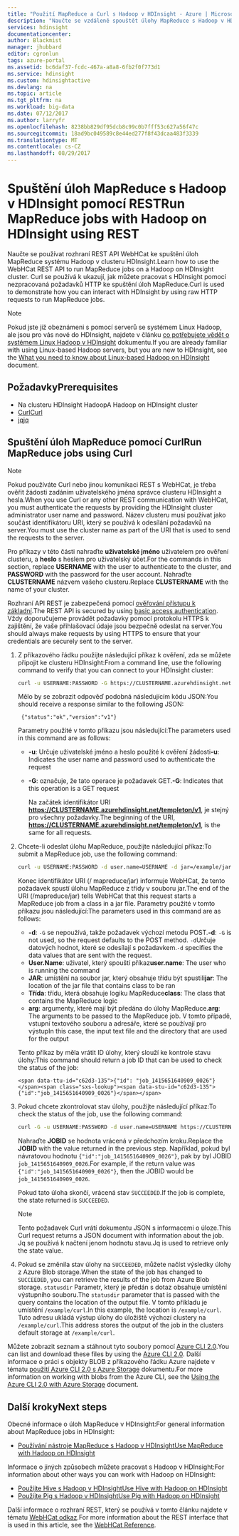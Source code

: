 ```yaml
---
title: "Použití MapReduce a Curl s Hadoop v HDInsight - Azure | Microsoft Docs"
description: "Naučte se vzdáleně spouštět úlohy MapReduce s Hadoop v HDInsight pomocí Curl."
services: hdinsight
documentationcenter: 
author: Blackmist
manager: jhubbard
editor: cgronlun
tags: azure-portal
ms.assetid: bc6daf37-fcdc-467a-a8a8-6fb2f0f773d1
ms.service: hdinsight
ms.custom: hdinsightactive
ms.devlang: na
ms.topic: article
ms.tgt_pltfrm: na
ms.workload: big-data
ms.date: 07/12/2017
ms.author: larryfr
ms.openlocfilehash: 8238bb829df95dcb8c99c0b7fff53c627a56f47c
ms.sourcegitcommit: 18ad9bc049589c8e44ed277f8f43dcaa483f3339
ms.translationtype: MT
ms.contentlocale: cs-CZ
ms.lasthandoff: 08/29/2017
---
```

# <a name="run-mapreduce-jobs-with-hadoop-on-hdinsight-using-rest"></a><span data-ttu-id="c62d3-103">Spuštění úloh MapReduce s Hadoop v HDInsight pomocí REST</span><span class="sxs-lookup"><span data-stu-id="c62d3-103">Run MapReduce jobs with Hadoop on HDInsight using REST</span></span>

<span data-ttu-id="c62d3-104">Naučte se používat rozhraní REST API WebHCat ke spuštění úloh MapReduce systému Hadoop v clusteru HDInsight.</span><span class="sxs-lookup"><span data-stu-id="c62d3-104">Learn how to use the WebHCat REST API to run MapReduce jobs on a Hadoop on HDInsight cluster.</span></span> <span data-ttu-id="c62d3-105">Curl se používá k ukazují, jak můžete pracovat s HDInsight pomocí nezpracovaná požadavků HTTP ke spuštění úloh MapReduce.</span><span class="sxs-lookup"><span data-stu-id="c62d3-105">Curl is used to demonstrate how you can interact with HDInsight by using raw HTTP requests to run MapReduce jobs.</span></span>

> [!NOTE]
> <span data-ttu-id="c62d3-106">Pokud jste již obeznámeni s pomocí serverů se systémem Linux Hadoop, ale jsou pro vás nové do HDInsight, najdete v článku [co potřebujete vědět o systémem Linux Hadoop v HDInsight](hdinsight-hadoop-linux-information.md) dokumentu.</span><span class="sxs-lookup"><span data-stu-id="c62d3-106">If you are already familiar with using Linux-based Hadoop servers, but you are new to HDInsight, see the [What you need to know about Linux-based Hadoop on HDInsight](hdinsight-hadoop-linux-information.md) document.</span></span>


## <span data-ttu-id="c62d3-107"><a id="prereq"></a>Požadavky</span><span class="sxs-lookup"><span data-stu-id="c62d3-107"><a id="prereq"></a>Prerequisites</span></span>

* <span data-ttu-id="c62d3-108">Na clusteru HDInsight Hadoop</span><span class="sxs-lookup"><span data-stu-id="c62d3-108">A Hadoop on HDInsight cluster</span></span>
* [<span data-ttu-id="c62d3-109">Curl</span><span class="sxs-lookup"><span data-stu-id="c62d3-109">Curl</span></span>](http://curl.haxx.se/)
* [<span data-ttu-id="c62d3-110">jq</span><span class="sxs-lookup"><span data-stu-id="c62d3-110">jq</span></span>](http://stedolan.github.io/jq/)

## <span data-ttu-id="c62d3-111"><a id="curl"></a>Spuštění úloh MapReduce pomocí Curl</span><span class="sxs-lookup"><span data-stu-id="c62d3-111"><a id="curl"></a>Run MapReduce jobs using Curl</span></span>

> [!NOTE]
> <span data-ttu-id="c62d3-112">Pokud používáte Curl nebo jinou komunikaci REST s WebHCat, je třeba ověřit žádosti zadáním uživatelského jména správce clusteru HDInsight a hesla.</span><span class="sxs-lookup"><span data-stu-id="c62d3-112">When you use Curl or any other REST communication with WebHCat, you must authenticate the requests by providing the HDInsight cluster administrator user name and password.</span></span> <span data-ttu-id="c62d3-113">Název clusteru musí používat jako součást identifikátoru URI, který se používá k odesílání požadavků na server.</span><span class="sxs-lookup"><span data-stu-id="c62d3-113">You must use the cluster name as part of the URI that is used to send the requests to the server.</span></span>
>
> <span data-ttu-id="c62d3-114">Pro příkazy v této části nahraďte **uživatelské jméno** uživatelem pro ověření clusteru, a **heslo** s heslem pro uživatelský účet.</span><span class="sxs-lookup"><span data-stu-id="c62d3-114">For the commands in this section, replace **USERNAME** with the user to authenticate to the cluster, and **PASSWORD** with the password for the user account.</span></span> <span data-ttu-id="c62d3-115">Nahraďte **CLUSTERNAME** názvem vašeho clusteru.</span><span class="sxs-lookup"><span data-stu-id="c62d3-115">Replace **CLUSTERNAME** with the name of your cluster.</span></span>
>
> <span data-ttu-id="c62d3-116">Rozhraní API REST je zabezpečená pomocí [ověřování přístupu k základní](http://en.wikipedia.org/wiki/Basic_access_authentication).</span><span class="sxs-lookup"><span data-stu-id="c62d3-116">The REST API is secured by using [basic access authentication](http://en.wikipedia.org/wiki/Basic_access_authentication).</span></span> <span data-ttu-id="c62d3-117">Vždy doporučujeme provádět požadavky pomocí protokolu HTTPS k zajištění, že vaše přihlašovací údaje jsou bezpečně odeslat na server.</span><span class="sxs-lookup"><span data-stu-id="c62d3-117">You should always make requests by using HTTPS to ensure that your credentials are securely sent to the server.</span></span>


1. <span data-ttu-id="c62d3-118">Z příkazového řádku použijte následující příkaz k ověření, zda se můžete připojit ke clusteru HDInsight:</span><span class="sxs-lookup"><span data-stu-id="c62d3-118">From a command line, use the following command to verify that you can connect to your HDInsight cluster:</span></span>

    ```bash
    curl -u USERNAME:PASSWORD -G https://CLUSTERNAME.azurehdinsight.net/templeton/v1/status
    ```

    <span data-ttu-id="c62d3-119">Mělo by se zobrazit odpověď podobná následujícím kódu JSON:</span><span class="sxs-lookup"><span data-stu-id="c62d3-119">You should receive a response similar to the following JSON:</span></span>

        {"status":"ok","version":"v1"}

    <span data-ttu-id="c62d3-120">Parametry použité v tomto příkazu jsou následující:</span><span class="sxs-lookup"><span data-stu-id="c62d3-120">The parameters used in this command are as follows:</span></span>

   * <span data-ttu-id="c62d3-121">**-u**: Určuje uživatelské jméno a heslo použité k ověření žádosti</span><span class="sxs-lookup"><span data-stu-id="c62d3-121">**-u**: Indicates the user name and password used to authenticate the request</span></span>
   * <span data-ttu-id="c62d3-122">**-G**: označuje, že tato operace je požadavek GET.</span><span class="sxs-lookup"><span data-stu-id="c62d3-122">**-G**: Indicates that this operation is a GET request</span></span>

     <span data-ttu-id="c62d3-123">Na začátek identifikátor URI **https://CLUSTERNAME.azurehdinsight.net/templeton/v1**, je stejný pro všechny požadavky.</span><span class="sxs-lookup"><span data-stu-id="c62d3-123">The beginning of the URI, **https://CLUSTERNAME.azurehdinsight.net/templeton/v1**, is the same for all requests.</span></span>

2. <span data-ttu-id="c62d3-124">Chcete-li odeslat úlohu MapReduce, použijte následující příkaz:</span><span class="sxs-lookup"><span data-stu-id="c62d3-124">To submit a MapReduce job, use the following command:</span></span>

    ```bash
    curl -u USERNAME:PASSWORD -d user.name=USERNAME -d jar=/example/jars/hadoop-mapreduce-examples.jar -d class=wordcount -d arg=/example/data/gutenberg/davinci.txt -d arg=/example/data/CurlOut https://CLUSTERNAME.azurehdinsight.net/templeton/v1/mapreduce/jar
    ```

    <span data-ttu-id="c62d3-125">Konec identifikátor URI (/ mapreduce/jar) informuje WebHCat, že tento požadavek spustí úlohu MapReduce z třídy v souboru jar.</span><span class="sxs-lookup"><span data-stu-id="c62d3-125">The end of the URI (/mapreduce/jar) tells WebHCat that this request starts a MapReduce job from a class in a jar file.</span></span> <span data-ttu-id="c62d3-126">Parametry použité v tomto příkazu jsou následující:</span><span class="sxs-lookup"><span data-stu-id="c62d3-126">The parameters used in this command are as follows:</span></span>

   * <span data-ttu-id="c62d3-127">**-d**: `-G` se nepoužívá, takže požadavek výchozí metodu POST.</span><span class="sxs-lookup"><span data-stu-id="c62d3-127">**-d**: `-G` is not used, so the request defaults to the POST method.</span></span> <span data-ttu-id="c62d3-128">`-d`Určuje datových hodnot, které se odesílají s požadavkem.</span><span class="sxs-lookup"><span data-stu-id="c62d3-128">`-d` specifies the data values that are sent with the request.</span></span>
    * <span data-ttu-id="c62d3-129">**User.Name**: uživatel, který spouští příkaz</span><span class="sxs-lookup"><span data-stu-id="c62d3-129">**user.name**: The user who is running the command</span></span>
    * <span data-ttu-id="c62d3-130">**JAR**: umístění na soubor jar, který obsahuje třídu být spustili</span><span class="sxs-lookup"><span data-stu-id="c62d3-130">**jar**: The location of the jar file that contains class to be ran</span></span>
    * <span data-ttu-id="c62d3-131">**Třída**: třídu, která obsahuje logiku MapReduce</span><span class="sxs-lookup"><span data-stu-id="c62d3-131">**class**: The class that contains the MapReduce logic</span></span>
    * <span data-ttu-id="c62d3-132">**arg**: argumenty, které mají být předána do úlohy MapReduce.</span><span class="sxs-lookup"><span data-stu-id="c62d3-132">**arg**: The arguments to be passed to the MapReduce job.</span></span> <span data-ttu-id="c62d3-133">V tomto případě, vstupní textového souboru a adresáře, které se používají pro výstup</span><span class="sxs-lookup"><span data-stu-id="c62d3-133">In this case, the input text file and the directory that are used for the output</span></span>

     <span data-ttu-id="c62d3-134">Tento příkaz by měla vrátit ID úlohy, který slouží ke kontrole stavu úlohy:</span><span class="sxs-lookup"><span data-stu-id="c62d3-134">This command should return a job ID that can be used to check the status of the job:</span></span>

       <span data-ttu-id="c62d3-135">{"id": "job_1415651640909_0026"}</span><span class="sxs-lookup"><span data-stu-id="c62d3-135">{"id":"job_1415651640909_0026"}</span></span>

3. <span data-ttu-id="c62d3-136">Pokud chcete zkontrolovat stav úlohy, použijte následující příkaz:</span><span class="sxs-lookup"><span data-stu-id="c62d3-136">To check the status of the job, use the following command:</span></span>

    ```bash
    curl -G -u USERNAME:PASSWORD -d user.name=USERNAME https://CLUSTERNAME.azurehdinsight.net/templeton/v1/jobs/JOBID | jq .status.state
    ```

    <span data-ttu-id="c62d3-137">Nahraďte **JOBID** se hodnota vrácená v předchozím kroku.</span><span class="sxs-lookup"><span data-stu-id="c62d3-137">Replace the **JOBID** with the value returned in the previous step.</span></span> <span data-ttu-id="c62d3-138">Například, pokud byl návratovou hodnotu `{"id":"job_1415651640909_0026"}`, pak by byl JOBID `job_1415651640909_0026`.</span><span class="sxs-lookup"><span data-stu-id="c62d3-138">For example, if the return value was `{"id":"job_1415651640909_0026"}`, then the JOBID would be `job_1415651640909_0026`.</span></span>

    <span data-ttu-id="c62d3-139">Pokud tato úloha skončí, vrácená stav `SUCCEEDED`.</span><span class="sxs-lookup"><span data-stu-id="c62d3-139">If the job is complete, the state returned is `SUCCEEDED`.</span></span>

   > [!NOTE]
   > <span data-ttu-id="c62d3-140">Tento požadavek Curl vrátí dokumentu JSON s informacemi o úloze.</span><span class="sxs-lookup"><span data-stu-id="c62d3-140">This Curl request returns a JSON document with information about the job.</span></span> <span data-ttu-id="c62d3-141">Jq se používá k načtení jenom hodnotu stavu.</span><span class="sxs-lookup"><span data-stu-id="c62d3-141">Jq is used to retrieve only the state value.</span></span>

4. <span data-ttu-id="c62d3-142">Pokud se změnila stav úlohy na `SUCCEEDED`, můžete načíst výsledky úlohy z Azure Blob storage.</span><span class="sxs-lookup"><span data-stu-id="c62d3-142">When the state of the job has changed to `SUCCEEDED`, you can retrieve the results of the job from Azure Blob storage.</span></span> <span data-ttu-id="c62d3-143">`statusdir` Parametr, který je předán s dotaz obsahuje umístění výstupního souboru.</span><span class="sxs-lookup"><span data-stu-id="c62d3-143">The `statusdir` parameter that is passed with the query contains the location of the output file.</span></span> <span data-ttu-id="c62d3-144">V tomto příkladu je umístění `/example/curl`.</span><span class="sxs-lookup"><span data-stu-id="c62d3-144">In this example, the location is `/example/curl`.</span></span> <span data-ttu-id="c62d3-145">Tuto adresu ukládá výstup úlohy do úložiště výchozí clustery na `/example/curl`.</span><span class="sxs-lookup"><span data-stu-id="c62d3-145">This address stores the output of the job in the clusters default storage at `/example/curl`.</span></span>

<span data-ttu-id="c62d3-146">Můžete zobrazit seznam a stáhnout tyto soubory pomocí [Azure CLI 2.0](https://docs.microsoft.com/cli/azure/install-azure-cli).</span><span class="sxs-lookup"><span data-stu-id="c62d3-146">You can list and download these files by using the [Azure CLI 2.0](https://docs.microsoft.com/cli/azure/install-azure-cli).</span></span> <span data-ttu-id="c62d3-147">Další informace o práci s objekty BLOB z příkazového řádku Azure najdete v tématu [použití Azure CLI 2.0 s Azure Storage](../storage/common/storage-azure-cli.md#create-and-manage-blobs) dokumentu.</span><span class="sxs-lookup"><span data-stu-id="c62d3-147">For more information on working with blobs from the Azure CLI, see the [Using the Azure CLI 2.0 with Azure Storage](../storage/common/storage-azure-cli.md#create-and-manage-blobs) document.</span></span>

## <span data-ttu-id="c62d3-148"><a id="nextsteps"></a>Další kroky</span><span class="sxs-lookup"><span data-stu-id="c62d3-148"><a id="nextsteps"></a>Next steps</span></span>

<span data-ttu-id="c62d3-149">Obecné informace o úloh MapReduce v HDInsight:</span><span class="sxs-lookup"><span data-stu-id="c62d3-149">For general information about MapReduce jobs in HDInsight:</span></span>

* [<span data-ttu-id="c62d3-150">Používání nástroje MapReduce s Hadoop v HDInsight</span><span class="sxs-lookup"><span data-stu-id="c62d3-150">Use MapReduce with Hadoop on HDInsight</span></span>](hdinsight-use-mapreduce.md)

<span data-ttu-id="c62d3-151">Informace o jiných způsobech můžete pracovat s Hadoop v HDInsight:</span><span class="sxs-lookup"><span data-stu-id="c62d3-151">For information about other ways you can work with Hadoop on HDInsight:</span></span>

* [<span data-ttu-id="c62d3-152">Použijte Hive s Hadoop v HDInsight</span><span class="sxs-lookup"><span data-stu-id="c62d3-152">Use Hive with Hadoop on HDInsight</span></span>](hdinsight-use-hive.md)
* [<span data-ttu-id="c62d3-153">Použijte Pig s Hadoop v HDInsight</span><span class="sxs-lookup"><span data-stu-id="c62d3-153">Use Pig with Hadoop on HDInsight</span></span>](hdinsight-use-pig.md)

<span data-ttu-id="c62d3-154">Další informace o rozhraní REST, který se používá v tomto článku najdete v tématu [WebHCat odkaz](https://cwiki.apache.org/confluence/display/Hive/WebHCat+Reference).</span><span class="sxs-lookup"><span data-stu-id="c62d3-154">For more information about the REST interface that is used in this article, see the [WebHCat Reference](https://cwiki.apache.org/confluence/display/Hive/WebHCat+Reference).</span></span>